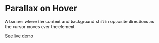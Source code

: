 # Parallax on Hover

A banner where the content and background shift in opposite directions as the cursor moves over the element

[See live demo](http://ui.maurojflores.com/ui-components/hover-plx/hover-plx.html)